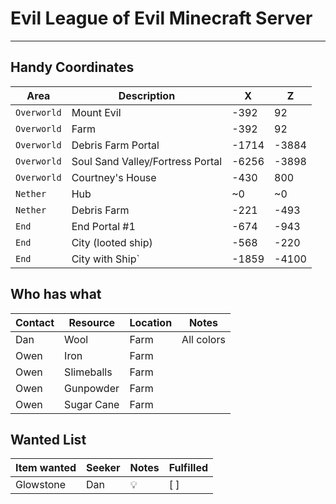# Evil League of Evil Minecraft Server
---

## Handy Coordinates

| Area | Description | X | Z|
| ---  | --- | --- | --- |
| `Overworld`  | Mount Evil | -392 | 92 |
| `Overworld`  | Farm | -392 | 92 |
| `Overworld`  | Debris Farm Portal | -1714 | -3884 |
| `Overworld`  | Soul Sand Valley/Fortress Portal | -6256 | -3898 |
| `Overworld`  | Courtney's House | -430 | 800 |
| `Nether`  | Hub | ~0 | ~0 |
| `Nether`  | Debris Farm | -221 | -493 |
| `End` |End Portal #1| -674 | -943 |
| `End` |City (looted ship)| -568 | -220 |
| `End` |City with Ship` | -1859 | -4100 |

## Who has what
| Contact | Resource | Location | Notes |
| --- | ---| ---| --- |
|Dan| Wool | Farm | All colors|
|Owen| Iron | Farm ||
|Owen| Slimeballs | Farm ||
|Owen| Gunpowder | Farm ||
|Owen| Sugar Cane | Farm ||

## Wanted List
| Item wanted | Seeker | Notes | Fulfilled |
| --- | --- | --- | ---|
| Glowstone| Dan| :bulb: | [ ] |